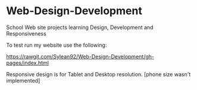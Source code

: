 # Web-Design-Development
School Web site projects learning Design, Development and Responsiveness  

To test run my website use the following:

https://rawgit.com/Sylean92/Web-Design-Development/gh-pages/index.html

Responsive design is for Tablet and Desktop resolution. [phone size wasn't implemented]
